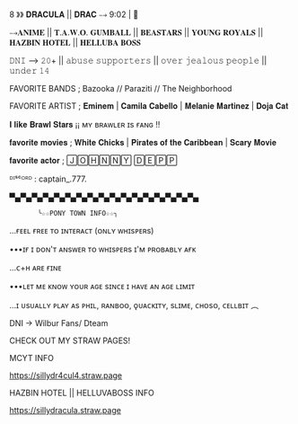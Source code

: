 8 》》 𝐃𝐑𝐀𝐂𝐔𝐋𝐀 || 𝐃𝐑𝐀𝐂 ⤍ 9:02 | 🚬

⤍𝐀𝐍𝐈𝐌𝐄 || 𝐓.𝐀.𝐖.𝐎. 𝐆𝐔𝐌𝐁𝐀𝐋𝐋 || 𝐁𝐄𝐀𝐒𝐓𝐀𝐑𝐒 || 𝐘𝐎𝐔𝐍𝐆 𝐑𝐎𝐘𝐀𝐋𝐒 || 𝐇𝐀𝐙𝐁𝐈𝐍 𝐇𝐎𝐓𝐄𝐋 || 𝐇𝐄𝐋𝐋𝐔𝐁𝐀 𝐁𝐎𝐒𝐒

𝙳𝙽𝙸 ⟶ 𝟸𝟶+ || 𝚊𝚋𝚞𝚜𝚎 𝚜𝚞𝚙𝚙𝚘𝚛𝚝𝚎𝚛𝚜
|| 𝚘𝚟𝚎𝚛 𝚓𝚎𝚊𝚕𝚘𝚞𝚜 𝚙𝚎𝚘𝚙𝚕𝚎 || 𝚞𝚗𝚍𝚎𝚛 𝟷𝟺

FAVORITE BANDS ; B͏a͏z͏o͏o͏k͏a͏ // P͏a͏r͏a͏z͏i͏t͏i͏ // T͏h͏e͏ N͏e͏i͏g͏h͏b͏o͏r͏h͏o͏o͏d͏

FAVORITE ARTIST ; 𝐄𝐦𝐢𝐧𝐞𝐦 | 𝐂𝐚𝐦𝐢𝐥𝐚 𝐂𝐚𝐛𝐞𝐥𝐥𝐨 | 𝐌𝐞𝐥𝐚𝐧𝐢𝐞 𝐌𝐚𝐫𝐭𝐢𝐧𝐞𝐳 | 𝐃𝐨𝐣𝐚 𝐂𝐚𝐭

𝐈 𝐥𝐢𝐤𝐞 𝐁𝐫𝐚𝐰𝐥 𝐒𝐭𝐚𝐫𝐬 ¡¡ ᴍʏ ʙʀᴀᴡʟᴇʀ ɪs ғᴀɴɢ !! 

𝐟𝐚𝐯𝐨𝐫𝐢𝐭𝐞 𝐦𝐨𝐯𝐢𝐞𝐬 ; 𝐖𝐡𝐢𝐭𝐞 𝐂𝐡𝐢𝐜𝐤𝐬 | 𝐏𝐢𝐫𝐚𝐭𝐞𝐬 𝐨𝐟 𝐭𝐡𝐞 𝐂𝐚𝐫𝐢𝐛𝐛𝐞𝐚𝐧 | 𝐒𝐜𝐚𝐫𝐲 𝐌𝐨𝐯𝐢𝐞

𝐟𝐚𝐯𝐨𝐫𝐢𝐭𝐞 𝐚𝐜𝐭𝐨𝐫 ; 🄹🄾🄷🄽🄽🅈 🄳🄴🄿🄿

ᴰᴵˢᶜᴼᴿᴰ : captain_.777.

▀▄▀▄▀▄▀▄▀▄▀▄▀▄▀▄▀▄▀▄▀▄▀▄▀▄▀▄▀▄▀▄▀▄

           ╰☆☆PONY TOWN INFO☆☆╮

...ғᴇᴇʟ ғʀᴇᴇ ᴛᴏ ɪɴᴛᴇʀᴀᴄᴛ (ᴏɴʟʏ ᴡʜɪsᴘᴇʀs)


•••ɪғ ɪ ᴅᴏɴ'ᴛ ᴀɴsᴡᴇʀ ᴛᴏ ᴡʜɪsᴘᴇʀs ɪ'ᴍ ᴘʀᴏʙᴀʙʟʏ ᴀғᴋ


...ᴄ+ʜ ᴀʀᴇ ғɪɴᴇ


•••ʟᴇᴛ ᴍᴇ ᴋɴᴏᴡ ʏᴏᴜʀ ᴀɢᴇ sɪɴᴄᴇ ɪ ʜᴀᴠᴇ ᴀɴ ᴀɢᴇ ʟɪᴍɪᴛ


...ɪ ᴜsᴜᴀʟʟʏ ᴘʟᴀʏ ᴀs ᴘʜɪʟ, ʀᴀɴʙᴏᴏ, ǫᴜᴀᴄᴋɪᴛʏ, sʟɪᴍᴇ, ᴄʜᴏsᴏ, ᴄᴇʟʟʙɪᴛ ︵

DNI -> Wilbur Fans/ Dteam


CHECK OUT MY STRAW PAGES!

MCYT INFO 

https://sillydr4cul4.straw.page

HAZBIN HOTEL || HELLUVABOSS INFO 

https://sillydracula.straw.page


